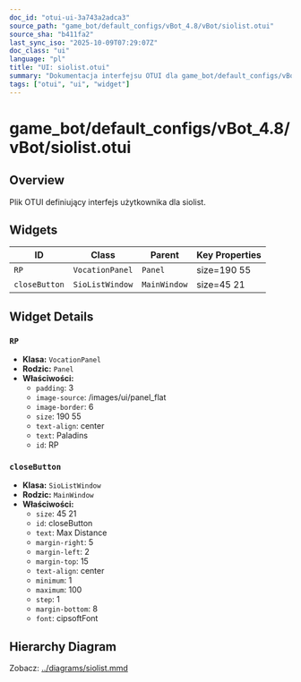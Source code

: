 ```yaml
---
doc_id: "otui-ui-3a743a2adca3"
source_path: "game_bot/default_configs/vBot_4.8/vBot/siolist.otui"
source_sha: "b411fa2"
last_sync_iso: "2025-10-09T07:29:07Z"
doc_class: "ui"
language: "pl"
title: "UI: siolist.otui"
summary: "Dokumentacja interfejsu OTUI dla game_bot/default_configs/vBot_4.8/vBot/siolist.otui"
tags: ["otui", "ui", "widget"]
---
```


# game_bot/default_configs/vBot_4.8/vBot/siolist.otui

## Overview

Plik OTUI definiujący interfejs użytkownika dla siolist.

## Widgets

| ID | Class | Parent | Key Properties |
|----|-------|--------|----------------|
| `RP` | `VocationPanel` | `Panel` | size=190 55 |
| `closeButton` | `SioListWindow` | `MainWindow` | size=45 21 |

## Widget Details

### `RP`

- **Klasa:** `VocationPanel`
- **Rodzic:** `Panel`
- **Właściwości:**
  - `padding`: 3
  - `image-source`: /images/ui/panel_flat
  - `image-border`: 6
  - `size`: 190 55
  - `text-align`: center
  - `text`: Paladins
  - `id`: RP

### `closeButton`

- **Klasa:** `SioListWindow`
- **Rodzic:** `MainWindow`
- **Właściwości:**
  - `size`: 45 21
  - `id`: closeButton
  - `text`: Max Distance
  - `margin-right`: 5
  - `margin-left`: 2
  - `margin-top`: 15
  - `text-align`: center
  - `minimum`: 1
  - `maximum`: 100
  - `step`: 1
  - `margin-bottom`: 8
  - `font`: cipsoftFont

## Hierarchy Diagram

Zobacz: [../diagrams/siolist.mmd](../diagrams/siolist.mmd)
